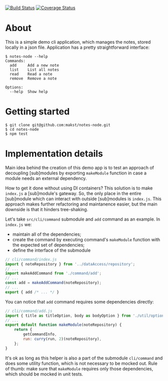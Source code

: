 [![Build Status](https://travis-ci.org/makst/notes-node.svg?branch=master)](https://travis-ci.org/makst/notes-node)
[![Coverage Status](https://coveralls.io/repos/github/makst/notes-node/badge.svg?branch=master)](https://coveralls.io/github/makst/notes-node?branch=master)

About
====
This is a simple demo cli application, which manages the notes, stored locally in a json file.
Application has a pretty straightforward interface:
```
$ notes-node --help
Commands:
  add     Add a new note
  list    List all notes
  read    Read a note
  remove  Remove a note

Options:
  --help  Show help
```

Getting started
====
```
$ git clone git@github.com:makst/notes-node.git
$ cd notes-node
$ npm test
```

Implementation details
====
Main idea behind the creation of this demo app is to test an approach of decoupling [sub]modules by
exporting `makeModule` function in case a module needs an external dependency.

How to get it done without using DI containers? This solution is to make `index.js` a [sub]module's gateway.
So, the only place in the entire [sub]module which can interact with outside [sub]modules is `index.js`.
This approach makes further refactoring and maintanence easier, but the main downside is that it hinders tree-shaking.

Let's take `src/cli/command` submodule and `add` command as an example.
In `index.js` we:
* maintain all of the dependencies;
* create the command by executing command's `makeModule` function with the expected set of dependencies;
* define the interface of the submodule

```javascript
// cli/command/index.js
import { noteRepository } from '../dataAccess/repository';
// ...
import makeAddCommand from './command/add';
// ...
const add = makeAddCommand(noteRepository);
// ...
export { add /* ... */ }
```

You can notice that `add` command requires some dependencies directly:
```javascript
// cli/command/add.js
import { title as titleOption, body as bodyOption } from './util/option';
// ...
export default function makeModule(noteRepository) {
    return {
        getCommandInfo,
        run: curry(run, 2)(noteRepository),
    };
}
```
It's ok as long as this helper is also a part of the submodule `cli/command` and does some utility
function, which is not necessary to be mocked out.
Rule of thumb: make sure that `makeModule` requires only those dependencies, which should be mocked
in unit tests.



